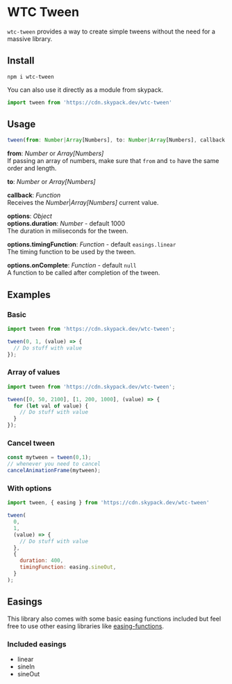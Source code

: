 # WTC Tween

`wtc-tween` provides a way to create simple tweens without the need for a massive library.

## Install

`npm i wtc-tween`

You can also use it directly as a module from skypack.  
```js
import tween from 'https://cdn.skypack.dev/wtc-tween'
```

## Usage

```js
tween(from: Number|Array[Numbers], to: Number|Array[Numbers], callback: Function, options: Object);
```

**from**: _Number_ or _Array[Numbers]_  
If passing an array of numbers, make sure that `from` and `to` have the same order and length.

**to**: _Number_ or _Array[Numbers]_

**callback**: _Function_  
Receives the _Number_|_Array[Numbers]_ current value.

**options**: _Object_  
**options.duration**: _Number_ - default 1000  
The duration in miliseconds for the tween.  

**options.timingFunction**: _Function_ - default `easings.linear`  
The timing function to be used by the tween.  

**options.onComplete**: _Function_ - default `null`  
A function to be called after completion of the tween.

## Examples

### Basic

```js
import tween from 'https://cdn.skypack.dev/wtc-tween';

tween(0, 1, (value) => {
  // Do stuff with value
});
```

### Array of values

```js
import tween from 'https://cdn.skypack.dev/wtc-tween';

tween([0, 50, 2100], [1, 200, 1000], (value) => {
  for (let val of value) {
    // Do stuff with value
  }
});
```

### Cancel tween
```js
const mytween = tween(0,1);
// whenever you need to cancel
cancelAnimationFrame(mytween);
```

### With options

```js
import tween, { easing } from 'https://cdn.skypack.dev/wtc-tween'

tween(
  0,
  1,
  (value) => {
    // Do stuff with value
  },
  {
    duration: 400,
    timingFunction: easing.sineOut,
  }
);
```

## Easings

This library also comes with some basic easing functions included but feel free to use other easing libraries like [easing-functions](https://www.npmjs.com/package/easing-functions).

### Included easings

- linear
- sineIn
- sineOut
